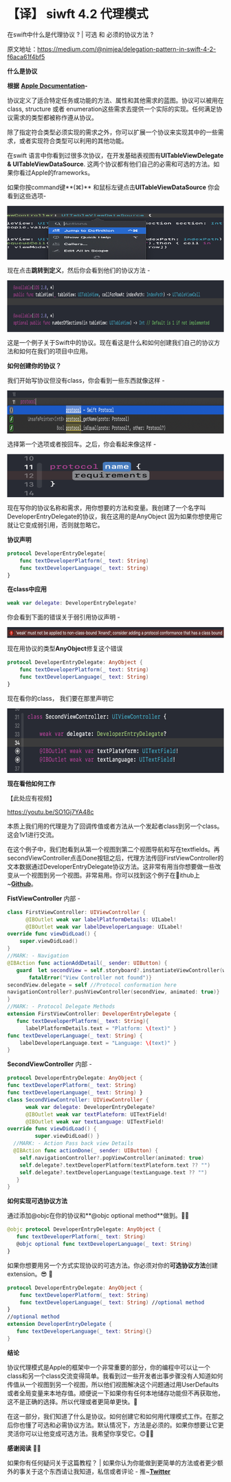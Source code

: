 # 【译】 siwft 4.2 代理模式

在swift中什么是代理协议 ? | 可选 和 必须的协议方法 ?

原文地址：https://medium.com/@nimjea/delegation-pattern-in-swift-4-2-f6aca61f4bf5

**什么是协议**

**根据**  [**Apple Documentation**](https://docs.swift.org/swift-book/LanguageGuide/Protocols.html)**-**

协议定义了适合特定任务或功能的方法、属性和其他需求的蓝图。协议可以被用在class, structure 或者 enumeration这些需求去提供一个实际的实现。任何满足协议需求的类型都被称作遵从协议。

除了指定符合类型必须实现的需求之外，你可以扩展一个协议来实现其中的一些需求，或者实现符合类型可以利用的其他功能。

在swift 语言中你看到过很多次协议，在开发基础表视图有**UITableViewDelegate & UITableViewDataSource**. 这两个协议都有他们自己的必需和可选的方法。如果你看过Apple的frameworks。

如果你按command键**(⌘)** 和鼠标左键点击**UITableViewDataSource** 你会看到这些选项-

<img src="https://github.com/zhuxinyu/blog/blob/master/%E4%B8%80%E4%BA%9B%E6%8A%80%E6%9C%AF%E7%BF%BB%E8%AF%91/1_Wo3GdtbO0GcnPOpxr_178g.png" width = "600" height = "125" div align=center />



现在点击**跳转到定义**，然后你会看到他们的协议方法 -

<img src="https://github.com/zhuxinyu/blog/blob/master/%E4%B8%80%E4%BA%9B%E6%8A%80%E6%9C%AF%E7%BF%BB%E8%AF%91/1_3IHuEk66pTf8YZq0t6D5zQ.png" width = "600" height = "120" div align=center />

这是一个例子关于Swift中的协议。现在看这是什么和如何创建我们自己的协议方法和如何在我们的项目中应用。



**如何创建你的协议？**

我们开始写协议但没有class，你会看到一些东西就像这样 -

<img src="https://github.com/zhuxinyu/blog/blob/master/%E4%B8%80%E4%BA%9B%E6%8A%80%E6%9C%AF%E7%BF%BB%E8%AF%91/1_5ENRKZvGDoFhcjWEOnjGSA.png" width = "600" height = "100" div align=center />

选择第一个选项或者按回车。之后，你会看起来像这样 - 

<img src="https://github.com/zhuxinyu/blog/blob/master/%E4%B8%80%E4%BA%9B%E6%8A%80%E6%9C%AF%E7%BF%BB%E8%AF%91/1_-qgQL--GCeInEnEjspuS6g.png" width = "600" height = "100" div align=center />

现在写你的协议名称和需求，用你想要的方法和变量。我创建了一个名字叫DeveloperEntryDelegate的协议，我在这用的是AnyObject 因为如果你想使用它就让它变成弱引用，否则就忽略它。

**协议声明**

```swift
protocol DeveloperEntryDelegate{
    func textDeveloperPlatform(_ text: String)
    func textDeveloperLanguage(_ text: String)
}
```

**在class中应用**

```swift
weak var delegate: DeveloperEntryDelegate?
```

你会看到下面的错误关于弱引用协议声明 - 

<img src="https://github.com/zhuxinyu/blog/blob/master/%E4%B8%80%E4%BA%9B%E6%8A%80%E6%9C%AF%E7%BF%BB%E8%AF%91/1_kOf8zpOFO9sdusDdaD4CuQ.png" width = "600" height = "25" div align=center />

现在用协议的类型**AnyObject**修复这个错误

```swift
protocol DeveloperEntryDelegate: AnyObject {
    func textDeveloperPlatform(_ text: String)
    func textDeveloperLanguage(_ text: String)
}
```

现在看你的class， 我们要在那里声明它

<img src="https://github.com/zhuxinyu/blog/blob/master/%E4%B8%80%E4%BA%9B%E6%8A%80%E6%9C%AF%E7%BF%BB%E8%AF%91/1_G86cJWi52_y0iuQSBwO4GQ.png" width = "600" height = "150" div align=center />

**现在看他如何工作**

【此处应有视频】

https://youtu.be/SO1Gj7YA48c

本质上我们用的代理是为了回调传值或者方法从一个发起者class到另一个class。这会1v1进行交流。

在这个例子中，我们尅看到从第一个视图到第二个视图导航和写在textfields。再secondViewController点击Done按钮之后，代理方法传回FirstViewController的文本数据通过DeveloperEntryDelegate协议方法。这非常有用当你想要做一些改变从一个视图到另一个视图。非常易用。你可以找到这个例子在🐔ithub上~[**Github**](https://github.com/ANSCoder/Delegation-Example)。

**FistViewController** 内部 -

```swift
class FirstViewController: UIViewController {
      @IBOutlet weak var labelPlatformDetails: UILabel!
      @IBOutlet weak var labelDeveloperLanguage: UILabel!
override func viewDidLoad() {
    super.viewDidLoad()
}
//MARK: - Navigation
@IBAction func actionAddDetail(_ sender: UIButton) {
   guard  let secondView = self.storyboard?.instantiateViewController(withIdentifier: "SecondViewController") as? SecondViewController else {   
       fatalError("View Controller not found")}
secondView.delegate = self //Protocol conformation here
navigationController?.pushViewController(secondView, animated: true)}
}
//MARK: - Protocol Delegate Methods
extension FirstViewController: DeveloperEntryDelegate {
   func textDeveloperPlatform(_ text: String){
      labelPlatformDetails.text = "Platform: \(text)" }
func textDeveloperLanguage(_ text: String) {
    labelDeveloperLanguage.text = "Language: \(text)" } 
}
```

**SecondViewController** 内部 -

```swift
protocol DeveloperEntryDelegate: AnyObject {
func textDeveloperPlatform(_ text: String)
func textDeveloperLanguage(_ text: String) }
class SecondViewController: UIViewController {
      weak var delegate: DeveloperEntryDelegate?
      @IBOutlet weak var textPlateform: UITextField!
      @IBOutlet weak var textLanguage: UITextField!
override func viewDidLoad() {
         super.viewDidLoad() }
  //MARK: - Action Pass back view Details
  @IBAction func actionDone(_ sender: UIButton) {
    self.navigationController?.popViewController(animated: true)
    self.delegate?.textDeveloperPlatform(textPlateform.text ?? "")
    self.delegate?.textDeveloperLanguage(textLanguage.text ?? "")
   }
}
```



**如何实现可选协议方法**

通过添加@objc在你的协议和**@objc optional method**做到。👍🏽

```swift
@objc protocol DeveloperEntryDelegate: AnyObject {
   func textDeveloperPlatform(_ text: String)
   @objc optional func textDeveloperLanguage(_ text: String)
}
```

如果你想要用另一个方式实现协议的可选方法。你必须对你的**可选协议方法**创建extension。😎 🎉

```swift
protocol DeveloperEntryDelegate: AnyObject {
    func textDeveloperPlatform(_ text: String)
    func textDeveloperLanguage(_ text: String) //optional method
}
//optional method
extension DeveloperEntryDelegate {
   func textDeveloperLanguage(_ text: String){}
}

```

**结论**

协议代理模式是Apple的框架中一个非常重要的部分，你的编程中可以让一个class和另一个class交流变得简单。我看到过一些开发者出事步骤没有人知道如何传值从一个视图到另一个视图，所以他们视图解决这个问题通过用UserDefaults或者全局变量来本地存值。顺便说一下如果你有任何本地储存功能但不再获取他，这不是正确的选择。所以代理或者更简单更快。🎉

在这一部分，我们知道了什么是协议。如何创建它和如何用代理模式工作。在那之后你也懂了可选和必需协议方法。默认情况下，方法是必须的。如果你想要让它更灵活你可以让他变成可选方法。我希望你享受它。😊✌🏼



**感谢阅读** 🙌🏼

如果你有任何疑问关于这篇教程？ | 如果你认为你能做到更简单的方法或者更少额外的事关于这个东西请让我知道，私信或者评论 - 推~[**Twitter**](https://twitter.com/anand8402)